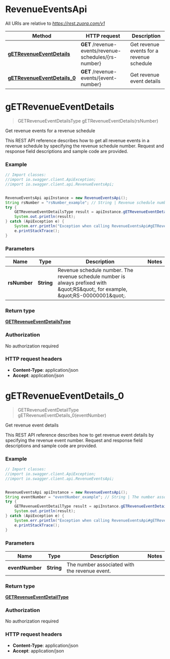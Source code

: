 # RevenueEventsApi

All URIs are relative to *https://rest.zuora.com/v1*

Method | HTTP request | Description
------------- | ------------- | -------------
[**gETRevenueEventDetails**](RevenueEventsApi.md#gETRevenueEventDetails) | **GET** /revenue-events/revenue-schedules/{rs-number} | Get revenue events for a revenue schedule
[**gETRevenueEventDetails_0**](RevenueEventsApi.md#gETRevenueEventDetails_0) | **GET** /revenue-events/{event-number} | Get revenue event details


<a name="gETRevenueEventDetails"></a>
# **gETRevenueEventDetails**
> GETRevenueEventDetailsType gETRevenueEventDetails(rsNumber)

Get revenue events for a revenue schedule

 This REST API reference describes how to get all revenue events in a revenue schedule by specifying the revenue schedule number. Request and response field descriptions and sample code are provided. 

### Example
```java
// Import classes:
//import io.swagger.client.ApiException;
//import io.swagger.client.api.RevenueEventsApi;


RevenueEventsApi apiInstance = new RevenueEventsApi();
String rsNumber = "rsNumber_example"; // String | Revenue schedule number. The revenue schedule number is always prefixed with \"RS\", for example, \"RS-00000001\".
try {
    GETRevenueEventDetailsType result = apiInstance.gETRevenueEventDetails(rsNumber);
    System.out.println(result);
} catch (ApiException e) {
    System.err.println("Exception when calling RevenueEventsApi#gETRevenueEventDetails");
    e.printStackTrace();
}
```

### Parameters

Name | Type | Description  | Notes
------------- | ------------- | ------------- | -------------
 **rsNumber** | **String**| Revenue schedule number. The revenue schedule number is always prefixed with \&quot;RS\&quot;, for example, \&quot;RS-00000001\&quot;. |

### Return type

[**GETRevenueEventDetailsType**](GETRevenueEventDetailsType.md)

### Authorization

No authorization required

### HTTP request headers

 - **Content-Type**: application/json
 - **Accept**: application/json

<a name="gETRevenueEventDetails_0"></a>
# **gETRevenueEventDetails_0**
> GETRevenueEventDetailType gETRevenueEventDetails_0(eventNumber)

Get revenue event details

 This REST API reference describes how to get revenue event details by specifying the revenue event number. Request and response field descriptions and sample code are provided. 

### Example
```java
// Import classes:
//import io.swagger.client.ApiException;
//import io.swagger.client.api.RevenueEventsApi;


RevenueEventsApi apiInstance = new RevenueEventsApi();
String eventNumber = "eventNumber_example"; // String | The number associated with the revenue event.
try {
    GETRevenueEventDetailType result = apiInstance.gETRevenueEventDetails_0(eventNumber);
    System.out.println(result);
} catch (ApiException e) {
    System.err.println("Exception when calling RevenueEventsApi#gETRevenueEventDetails_0");
    e.printStackTrace();
}
```

### Parameters

Name | Type | Description  | Notes
------------- | ------------- | ------------- | -------------
 **eventNumber** | **String**| The number associated with the revenue event. |

### Return type

[**GETRevenueEventDetailType**](GETRevenueEventDetailType.md)

### Authorization

No authorization required

### HTTP request headers

 - **Content-Type**: application/json
 - **Accept**: application/json

